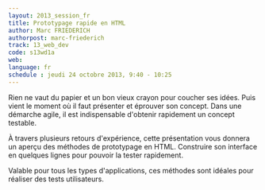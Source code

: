 ```yaml
---
layout: 2013_session_fr
title: Prototypage rapide en HTML
author: Marc FRIEDERICH
authorpost: marc-friederich
track: 13_web_dev
code: s13wd1a
web:
language: fr
schedule : jeudi 24 octobre 2013, 9:40 - 10:25
---
```


Rien ne vaut du papier et un bon vieux crayon pour coucher ses idées. Puis vient le moment où il faut présenter et éprouver son concept. Dans une démarche agile, il est indispensable d'obtenir rapidement un concept testable.

À travers plusieurs retours d'expérience, cette présentation vous donnera un aperçu des méthodes de prototypage en HTML. Construire son interface en quelques lignes pour pouvoir la tester rapidement.

Valable pour tous les types d'applications, ces méthodes sont idéales pour réaliser des tests utilisateurs.
